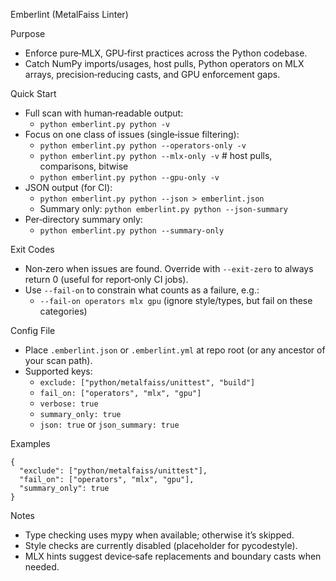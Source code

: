 Emberlint (MetalFaiss Linter)

Purpose
- Enforce pure‑MLX, GPU‑first practices across the Python codebase.
- Catch NumPy imports/usages, host pulls, Python operators on MLX arrays, precision‑reducing casts, and GPU enforcement gaps.

Quick Start
- Full scan with human‑readable output:
  - `python emberlint.py python -v`
- Focus on one class of issues (single‑issue filtering):
  - `python emberlint.py python --operators-only -v`
  - `python emberlint.py python --mlx-only -v`  # host pulls, comparisons, bitwise
  - `python emberlint.py python --gpu-only -v`
- JSON output (for CI):
  - `python emberlint.py python --json > emberlint.json`
  - Summary only: `python emberlint.py python --json-summary`
- Per‑directory summary only:
  - `python emberlint.py python --summary-only`

Exit Codes
- Non‑zero when issues are found. Override with `--exit-zero` to always return 0 (useful for report‑only CI jobs).
- Use `--fail-on` to constrain what counts as a failure, e.g.:
  - `--fail-on operators mlx gpu` (ignore style/types, but fail on these categories)

Config File
- Place `.emberlint.json` or `.emberlint.yml` at repo root (or any ancestor of your scan path).
- Supported keys:
  - `exclude: ["python/metalfaiss/unittest", "build"]`
  - `fail_on: ["operators", "mlx", "gpu"]`
  - `verbose: true`
  - `summary_only: true`
  - `json: true` or `json_summary: true`

Examples
```
{
  "exclude": ["python/metalfaiss/unittest"],
  "fail_on": ["operators", "mlx", "gpu"],
  "summary_only": true
}
```

Notes
- Type checking uses mypy when available; otherwise it’s skipped.
- Style checks are currently disabled (placeholder for pycodestyle).
- MLX hints suggest device‑safe replacements and boundary casts when needed.

